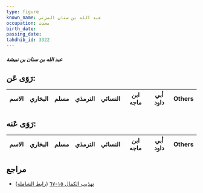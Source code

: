 ```yaml
---
type: figure
known_name: عبد الله بن سنان المزني
occupation: محدث
birth_date:
passing_date:
tahdhib_id: 3322
---
```

##### عبد الله بن سنان بن نبيشة

## رَوَى عَن:
| الاسم | البخاري | مسلم | الترمذي | النسائي | ابن ماجه | أبي داود | Others |
| ----- | ------- | ---- | ------- | ------- | -------- | -------- | ------ |
## رَوَى عَنه:
| الاسم | البخاري | مسلم | الترمذي | النسائي | ابن ماجه | أبي داود | Others |
| ----- | ------- | ---- | ------- | ------- | -------- | -------- | ------ |
## مراجع
- [تهذيب الكمال ١٥-٦٧](obsidian://open?vault=Tahdhib-al-Kamal&file=Figures/٣٣٢٢-عبد%20الله%20بن%20سنان%20بن%20نبيشة) ([رابط الشاملة](https://shamela.ws/book/3722/7551))